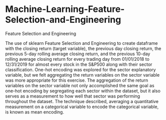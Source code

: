 # Machine-Learning-Feature-Selection-and-Engineering
  Feature Selection and Engineering


The use of sklearn Feature Selection and Engineering to create  dataframe with the closing return (target variable), the previous day closing return, the previous 5-day rolling average closing return, and the previous 10-day rolling average closing return for every trading day from 01/01/2018 to 12/31/2019 for almost every stock in the S&P500 along with their sector classification. One-hot encoding was explored for the sector explanatory variable, but we felt aggregating the return variables on the sector variable was more appropriate for this exercise. The aggregation of the return variables on the sector variable not only accomplished the same goal as one-hot encoding by segregating each sector within the dataset, but it also serves as a measurement to how well that sector was performing throughout the dataset. The technique described, averaging a quantitative measurement on a categorical variable to encode the categorical variable, is known as mean encoding.



